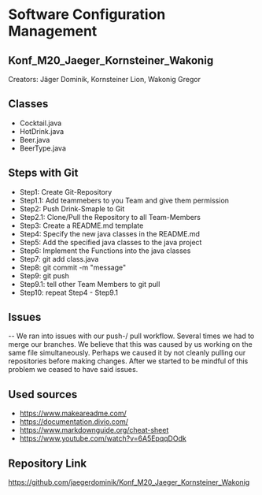 # Software Configuration Management #
## Konf_M20_Jaeger_Kornsteiner_Wakonig ##
Creators: Jäger Dominik, Kornsteiner Lion, Wakonig Gregor

## Classes ##
- Cocktail.java
- HotDrink.java
- Beer.java
- BeerType.java

## Steps with Git ##
- Step1: Create Git-Repository
- Step1.1: Add teammebers to you Team and give them permission
- Step2: Push Drink-Smaple to Git
- Step2.1: Clone/Pull the Repository to all Team-Members
- Step3: Create a README.md template
- Step4: Specify the new java classes in the README.md
- Step5: Add the specified java classes to the java project
- Step6: Implement the Functions into the java classes
- Step7: git add class.java
- Step8: git commit -m "message"
- Step9: git push
- Step9.1: tell other Team Members to git pull
- Step10: repeat Step4 - Step9.1

## Issues ##
-- We ran into issues with our push-/ pull workflow.
	Several times we had to merge our branches. 
	We believe that this was caused by us working on the same file simultaneously.
	Perhaps we caused it by not cleanly pulling our repositories before making changes.
	After we started to be mindful of this problem we ceased to have said issues.

## Used sources ##
- https://www.makeareadme.com/
- https://documentation.divio.com/
- https://www.markdownguide.org/cheat-sheet
- https://www.youtube.com/watch?v=6A5EpqqDOdk

## Repository Link ##
https://github.com/jaegerdominik/Konf_M20_Jaeger_Kornsteiner_Wakonig